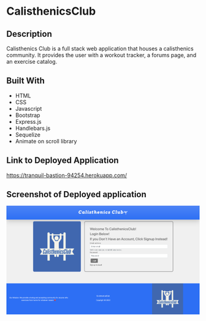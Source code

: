 # CalisthenicsClub

## Description
Calisthenics Club is a full stack web application that houses a calisthenics community. It provides the user with a workout tracker, a forums page, and an exercise catalog.

## Built With
* HTML
* CSS
* Javascript
* Bootstrap
* Express.js
* Handlebars.js
* Sequelize
* Animate on scroll library

## Link to Deployed Application
https://tranquil-bastion-94254.herokuapp.com/

## Screenshot of Deployed application
![Screenshot of Deployed App](./public/images/screenshotdeployed.png)


